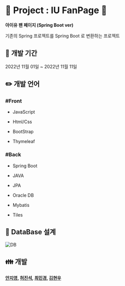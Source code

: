 # :purple_heart: Project : IU FanPage :purple_heart:

**아이유 팬 페이지 (Spring Boot ver)**

기존의 Spring 프로젝트를 Spring Boot 로 변환하는 프로젝트

## :calendar: 개발 기간

2022년 11월 01일 ~ 2022년 11월 11일

## :pencil2: 개발 언어

<h3> #Front </h3>
    
  - JavaScript
  
  - Html/Css
  
  - BootStrap
  
  - Thymeleaf

<h3> #Back </h3>

  - Spring Boot

  - JAVA
  
  - JPA

  - Oracle DB

  - Mybatis

  - Tiles

## :mag_right: DataBase 설계

![DB](https://user-images.githubusercontent.com/111732773/202987061-72255b83-346d-428e-b7cf-63fca1bedf35.JPG)


## :family: 개발

<h4> <a href="https://github.com/jiyoung1997">안지영</a>, <a href="https://github.com/jinsheo">허진석</a>, <a href="https://github.com/yoona4320">최민경</a>, <a href="https://github.com/rlagusdn6545">김현우</a> </h4>

